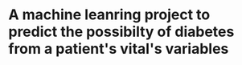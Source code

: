 # A machine leanring project to predict the possibilty of diabetes from a patient's vital's variables